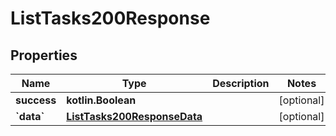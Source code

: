 
# ListTasks200Response

## Properties
| Name | Type | Description | Notes |
| ------------ | ------------- | ------------- | ------------- |
| **success** | **kotlin.Boolean** |  |  [optional] |
| **&#x60;data&#x60;** | [**ListTasks200ResponseData**](ListTasks200ResponseData.md) |  |  [optional] |




